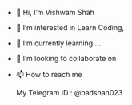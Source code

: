 - 👋 Hi, I’m Vishwam Shah 
- 👀 I’m interested in Learn Coding,
- 🌱 I’m currently learning ...
- 💞️ I’m looking to collaborate on 
- 📫 How to reach me 

  My Telegram ID : @badshah023

<!---
GeekyBadshah/GeekyBadshah is a ✨ special ✨ repository because its `README.md` (this file) appears on your GitHub profile.
You can click the Preview link to take a look at your changes.
--->
